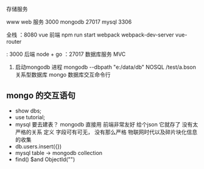 存储服务

www web 服务 3000
mongodb 27017
mysql 3306


全栈 
：8080 vue 前端 npm run start 
webpack webpack-dev-server
vue-router

: 3000 后端 node + go 
：27017 数据库服务 
MVC 

1.  启动mongodb 进程 
  mongodb --dbpath "e:/data/db"
  NOSQL /test/a.bson 
  关系型数据库
  mongo 数据库交互命令行 


## mongo 的交互语句
- show dbs;
- use tutorial;
- mysql 要去建表？
  mongodb 直接用
  前端非常友好
  给个json 它就存了 没有太严格的关系
  定义 字段可有可无， 没有那么严格
  物联网时代以及碎片块化信息的收集
- db.users.insert({})
- mysql table -> mongodb
collection
- find()
  $and
  ObjectId("")
  
